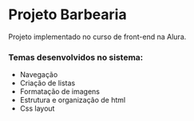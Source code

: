 # Projeto Barbearia  

Projeto implementado no curso de front-end na Alura.
### Temas desenvolvidos no sistema:
* Navegação
* Criação de listas
* Formatação de imagens
* Estrutura e organização de html
* Css layout